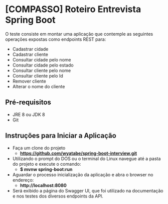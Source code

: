 # [COMPASSO] Roteiro Entrevista Spring Boot
O teste consiste em montar uma aplicação que contemple as seguintes operações expostas como endpoints REST para:
- Cadastrar cidade
- Cadastrar cliente
- Consultar cidade pelo nome
- Consultar cidade pelo estado
- Consultar cliente pelo nome
- Consultar cliente pelo Id
- Remover cliente
- Alterar o nome do cliente

## Pré-requisitos
- JRE 8 ou JDK 8
- Git

## Instruções para Iniciar a Aplicação
- Faça um clone do projeto 
  - **https://github.com/wyatabe/spring-boot-interview.git**
- Utilizando o prompt do DOS ou o terminal do Linux navegue até a pasta do projeto e execute o comando: 
  - **$ mvnw spring-boot:run**
- Aguardar o processo inicialização da aplicação e abra o browser no endereço: 
  - **http://localhost:8080**
- Será exibido a página do Swagger UI, que foi utilizado na documentação e nos testes dos diversos endpoints da API.
